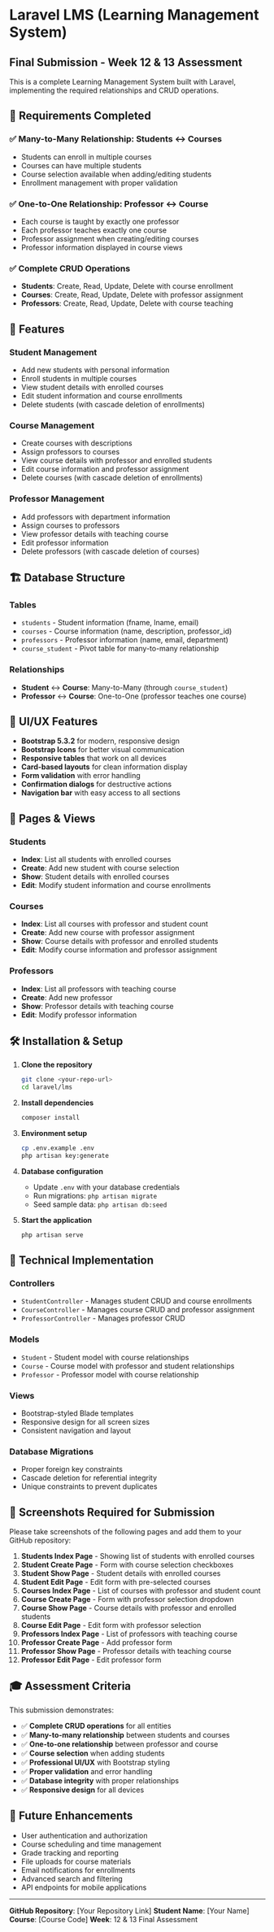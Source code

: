# Laravel LMS (Learning Management System)

## Final Submission - Week 12 & 13 Assessment

This is a complete Learning Management System built with Laravel, implementing the required relationships and CRUD operations.

## 🎯 Requirements Completed

### ✅ Many-to-Many Relationship: Students ↔ Courses

- Students can enroll in multiple courses
- Courses can have multiple students
- Course selection available when adding/editing students
- Enrollment management with proper validation

### ✅ One-to-One Relationship: Professor ↔ Course

- Each course is taught by exactly one professor
- Each professor teaches exactly one course
- Professor assignment when creating/editing courses
- Professor information displayed in course views

### ✅ Complete CRUD Operations

- **Students**: Create, Read, Update, Delete with course enrollment
- **Courses**: Create, Read, Update, Delete with professor assignment
- **Professors**: Create, Read, Update, Delete with course teaching

## 🚀 Features

### Student Management

- Add new students with personal information
- Enroll students in multiple courses
- View student details with enrolled courses
- Edit student information and course enrollments
- Delete students (with cascade deletion of enrollments)

### Course Management

- Create courses with descriptions
- Assign professors to courses
- View course details with professor and enrolled students
- Edit course information and professor assignment
- Delete courses (with cascade deletion of enrollments)

### Professor Management

- Add professors with department information
- Assign courses to professors
- View professor details with teaching course
- Edit professor information
- Delete professors (with cascade deletion of courses)

## 🏗️ Database Structure

### Tables

- `students` - Student information (fname, lname, email)
- `courses` - Course information (name, description, professor_id)
- `professors` - Professor information (name, email, department)
- `course_student` - Pivot table for many-to-many relationship

### Relationships

- **Student** ↔ **Course**: Many-to-Many (through `course_student`)
- **Professor** ↔ **Course**: One-to-One (professor teaches one course)

## 🎨 UI/UX Features

- **Bootstrap 5.3.2** for modern, responsive design
- **Bootstrap Icons** for better visual communication
- **Responsive tables** that work on all devices
- **Card-based layouts** for clean information display
- **Form validation** with error handling
- **Confirmation dialogs** for destructive actions
- **Navigation bar** with easy access to all sections

## 📱 Pages & Views

### Students

- **Index**: List all students with enrolled courses
- **Create**: Add new student with course selection
- **Show**: Student details with enrolled courses
- **Edit**: Modify student information and course enrollments

### Courses

- **Index**: List all courses with professor and student count
- **Create**: Add new course with professor assignment
- **Show**: Course details with professor and enrolled students
- **Edit**: Modify course information and professor assignment

### Professors

- **Index**: List all professors with teaching course
- **Create**: Add new professor
- **Show**: Professor details with teaching course
- **Edit**: Modify professor information

## 🛠️ Installation & Setup

1. **Clone the repository**

    ```bash
    git clone <your-repo-url>
    cd laravel/lms
    ```

2. **Install dependencies**

    ```bash
    composer install
    ```

3. **Environment setup**

    ```bash
    cp .env.example .env
    php artisan key:generate
    ```

4. **Database configuration**

    - Update `.env` with your database credentials
    - Run migrations: `php artisan migrate`
    - Seed sample data: `php artisan db:seed`

5. **Start the application**
    ```bash
    php artisan serve
    ```

## 🔧 Technical Implementation

### Controllers

- `StudentController` - Manages student CRUD and course enrollments
- `CourseController` - Manages course CRUD and professor assignment
- `ProfessorController` - Manages professor CRUD

### Models

- `Student` - Student model with course relationships
- `Course` - Course model with professor and student relationships
- `Professor` - Professor model with course relationship

### Views

- Bootstrap-styled Blade templates
- Responsive design for all screen sizes
- Consistent navigation and layout

### Database Migrations

- Proper foreign key constraints
- Cascade deletion for referential integrity
- Unique constraints to prevent duplicates

## 📸 Screenshots Required for Submission

Please take screenshots of the following pages and add them to your GitHub repository:

1. **Students Index Page** - Showing list of students with enrolled courses
2. **Student Create Page** - Form with course selection checkboxes
3. **Student Show Page** - Student details with enrolled courses
4. **Student Edit Page** - Edit form with pre-selected courses
5. **Courses Index Page** - List of courses with professor and student count
6. **Course Create Page** - Form with professor selection dropdown
7. **Course Show Page** - Course details with professor and enrolled students
8. **Course Edit Page** - Edit form with professor selection
9. **Professors Index Page** - List of professors with teaching course
10. **Professor Create Page** - Add professor form
11. **Professor Show Page** - Professor details with teaching course
12. **Professor Edit Page** - Edit professor form

## 🎓 Assessment Criteria

This submission demonstrates:

- ✅ **Complete CRUD operations** for all entities
- ✅ **Many-to-many relationship** between students and courses
- ✅ **One-to-one relationship** between professor and course
- ✅ **Course selection** when adding students
- ✅ **Professional UI/UX** with Bootstrap styling
- ✅ **Proper validation** and error handling
- ✅ **Database integrity** with proper relationships
- ✅ **Responsive design** for all devices

## 🚀 Future Enhancements

- User authentication and authorization
- Course scheduling and time management
- Grade tracking and reporting
- File uploads for course materials
- Email notifications for enrollments
- Advanced search and filtering
- API endpoints for mobile applications

---

**GitHub Repository**: [Your Repository Link]
**Student Name**: [Your Name]
**Course**: [Course Code]
**Week**: 12 & 13 Final Assessment
